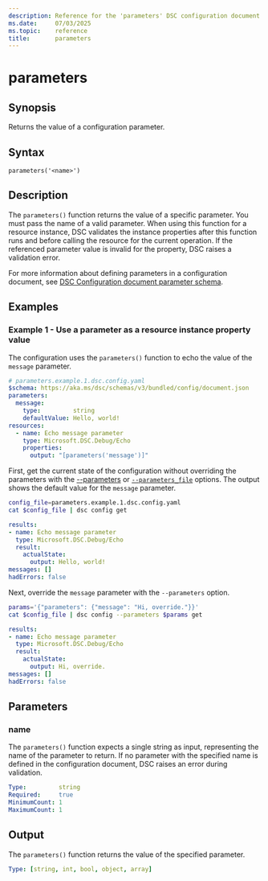 ```yaml
---
description: Reference for the 'parameters' DSC configuration document function
ms.date:     07/03/2025
ms.topic:    reference
title:       parameters
---
```


# parameters

## Synopsis

Returns the value of a configuration parameter.

## Syntax

```Syntax
parameters('<name>')
```

## Description

The `parameters()` function returns the value of a specific parameter. You must pass the name of
a valid parameter. When using this function for a resource instance, DSC validates the instance
properties after this function runs and before calling the resource for the current operation. If
the referenced parameter value is invalid for the property, DSC raises a validation error.

For more information about defining parameters in a configuration document, see
[DSC Configuration document parameter schema][01].

## Examples

### Example 1 - Use a parameter as a resource instance property value

The configuration uses the `parameters()` function to echo the value of the `message` parameter.

```yaml
# parameters.example.1.dsc.config.yaml
$schema: https://aka.ms/dsc/schemas/v3/bundled/config/document.json
parameters:
  message:
    type:         string
    defaultValue: Hello, world!
resources:
  - name: Echo message parameter
    type: Microsoft.DSC.Debug/Echo
    properties:
      output: "[parameters('message')]"
```

First, get the current state of the configuration without overriding the parameters with the
[--parameters][02] or [`--parameters_file`][03] options. The output shows the default value for the
`message` parameter.

```bash
config_file=parameters.example.1.dsc.config.yaml
cat $config_file | dsc config get
```

```yaml
results:
- name: Echo message parameter
  type: Microsoft.DSC.Debug/Echo
  result:
    actualState:
      output: Hello, world!
messages: []
hadErrors: false
```

Next, override the `message` parameter with the `--parameters` option.

```bash
params='{"parameters": {"message": "Hi, override."}}'
cat $config_file | dsc config --parameters $params get
```

```yaml
results:
- name: Echo message parameter
  type: Microsoft.DSC.Debug/Echo
  result:
    actualState:
      output: Hi, override.
messages: []
hadErrors: false
```

## Parameters

### name

The `parameters()` function expects a single string as input, representing the name of the
parameter to return. If no parameter with the specified name is defined in the configuration
document, DSC raises an error during validation.

```yaml
Type:         string
Required:     true
MinimumCount: 1
MaximumCount: 1
```

## Output

The `parameters()` function returns the value of the specified parameter.

```yaml
Type: [string, int, bool, object, array]
```

<!-- Link reference definitions -->
[01]: ../parameter.md
[02]: ../../../cli/config/command.md#-p---parameters
[03]: ../../../cli/config/command.md#-f---parameters_file
